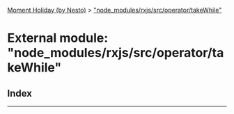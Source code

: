 [Moment Holiday (by Nesto)](../README.md) > ["node_modules/rxjs/src/operator/takeWhile"](../modules/_node_modules_rxjs_src_operator_takewhile_.md)

# External module: "node_modules/rxjs/src/operator/takeWhile"

## Index

---

